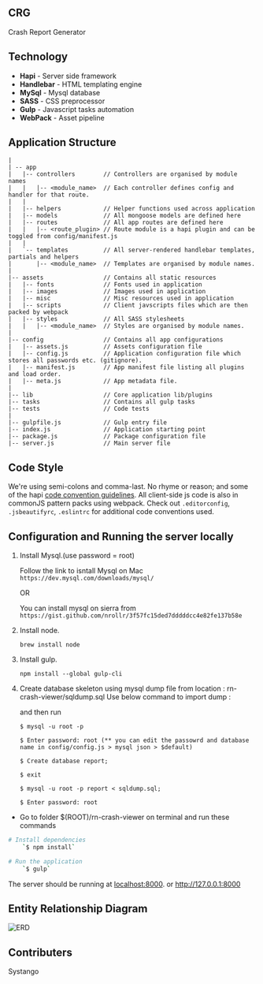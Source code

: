 ## CRG
Crash Report Generator


## Technology

- **Hapi** - Server side framework
- **Handlebar** - HTML templating engine
- **MySql** - Mysql database
- **SASS** - CSS preprocessor 
- **Gulp** - Javascript tasks automation
- **WebPack** - Asset pipeline


## Application Structure

```
|
| -- app
|   |-- controllers        // Controllers are organised by module names
|   |   |-- <module_name>  // Each controller defines config and handler for that route.
|   |
|   |-- helpers            // Helper functions used across application
|   |-- models             // All mongoose models are defined here
|   |-- routes             // All app routes are defined here
|   |   |-- <route_plugin> // Route module is a hapi plugin and can be toggled from config/manifest.js
|   |
|   `-- templates          // All server-rendered handlebar templates, partials and helpers
|       |-- <module_name>  // Templates are organised by module names.
|   
|-- assets                 // Contains all static resources 
|   |-- fonts              // Fonts used in application
|   |-- images             // Images used in application
|   |-- misc               // Misc resources used in application
|   |-- scripts            // Client javscripts files which are then packed by webpack
|   |-- styles             // All SASS stylesheets
|   |   |-- <module_name>  // Styles are organised by module names.
|   
|-- config                 // Contains all app configurations
|   |-- assets.js          // Assets configuration file
|   |-- config.js          // Application configuration file which stores all passwords etc. (gitignore).
|   |-- manifest.js        // App manifest file listing all plugins and load order. 
|   |-- meta.js            // App metadata file. 
|   
|-- lib                    // Core application lib/plugins 
|-- tasks                  // Contains all gulp tasks 
|-- tests                  // Code tests
|
|-- gulpfile.js            // Gulp entry file 
|-- index.js               // Application starting point
|-- package.js             // Package configuration file
|-- server.js              // Main server file
```

## Code Style 

We're using semi-colons and comma-last. No rhyme or reason; and some of the hapi [code convention guidelines](http://hapijs.com/styleguide). All client-side js code is also in commonJS pattern packs using webpack. Check out `.editorconfig`, `.jsbeautifyrc`, `.eslintrc` for additional code conventions used.

## Configuration and Running the server locally

1) Install Mysql.(use password = root)
    
    Follow the link to isntall Mysql on Mac
    `https://dev.mysql.com/downloads/mysql/`

    OR

    You can install mysql on sierra from
    `https://gist.github.com/nrollr/3f57fc15ded7dddddcc4e82fe137b58e`


2) Install node.

    `brew install node`

3) Install gulp.

    `npm install --global gulp-cli`

6) Create database skeleton using mysql dump file from location : rn-crash-viewer/sqldump.sql 
   Use below command to import dump :


    and then run

   `$ mysql -u root -p`

   `$ Enter password: root (** you can edit the passowrd and database name in config/config.js > mysql json > $default)`

   `$ Create database report;`

   `$ exit`

   `$ mysql -u root -p report < sqldump.sql;`

   `$ Enter password: root`


- Go to folder $(ROOT)/rn-crash-viewer on terminal and run these commands

```sh
# Install dependencies 
    `$ npm install`

# Run the application
    `$ gulp`

```
The server should be running at [localhost:8000](https://localhost:8000). or http://127.0.0.1:8000

## Entity Relationship Diagram
![ERD](https://github.com/sytango-technologies/rn-crash-viewer/blob/master/ERD.png)

## Contributers

Systango
